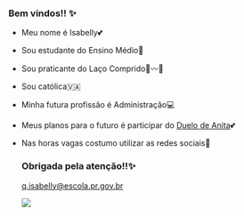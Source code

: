 ### Bem vindos!! ✨

- Meu nome é Isabelly💕
- Sou estudante do Ensino Médio🏫
- Sou praticante do Laço Comprido🐂〰️🐎
- Sou católica🇻🇦
- Minha futura profissão é Administração💻
- Meus planos para o futuro é participar do [Duelo de Anita](https://www.instagram.com/carmembesen_duelodeanita/)💕
- Nas horas vagas costumo utilizar as redes sociais📱 

  ### Obrigada pela atenção!!✨

  q.isabelly@escola.pr.gov.br

  ![](https://media1.tenor.com/m/xirOQUrigv0AAAAC/silly-horse.gif)
